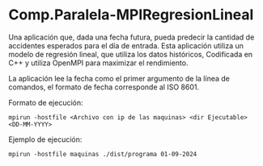 # Comp.Paralela-MPIRegresionLineal
Una aplicación que, dada una fecha futura, pueda predecir la cantidad de accidentes esperados para el día de entrada. 
Esta aplicación utiliza un modelo de regresión lineal, que utiliza los datos históricos, Codificada en C++ y utiliza OpenMPI para maximizar el rendimiento.

La aplicación lee la fecha como el primer argumento de la línea de comandos, el formato
de fecha corresponde al ISO 8601.

Formato de ejecución:
```
mpirun -hostfile <Archivo con ip de las maquinas> <dir Ejecutable> <DD-MM-YYYY>
```
Ejemplo de ejecución:
```
mpirun -hostfile maquinas ./dist/programa 01-09-2024
```
